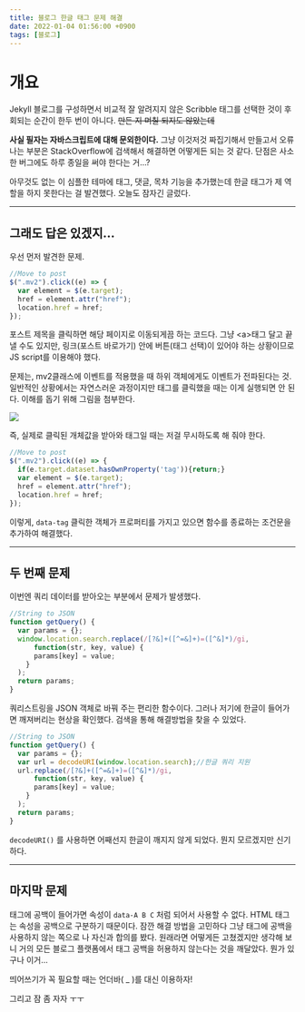```yaml
---
title: 블로그 한글 태그 문제 해결
date: 2022-01-04 01:56:00 +0900
tags: [블로그]
---
```


# 개요

Jekyll 블로그를 구성하면서 비교적 잘 알려지지 않은 Scribble 태그를 선택한 것이 후회되는 순간이 한두 번이 아니다. ~~만든 지 며칠 되지도 않았는데~~

**사실 필자는 자바스크립트에 대해 문외한이다.** 그냥 이것저것 짜집기해서 만들고서 오류 나는 부분은 StackOverflow에 검색해서 해결하면 어떻게든 되는 것 같다. 단점은 사소한 버그에도 하루 종일을 써야 한다는 거...?

아무것도 없는 이 심플한 테마에 태그, 댓글, 목차 기능을 추가했는데 한글 태그가 제 역할을 하지 못한다는 걸 발견했다. 오늘도 잠자긴 글렀다.

---

## 그래도 답은 있겠지...

우선 먼저 발견한 문제.

```javascript
//Move to post
$(".mv2").click((e) => {
  var element = $(e.target);
  href = element.attr("href");
  location.href = href;
});
```

포스트 제목을 클릭하면 해당 페이지로 이동되게끔 하는 코드다. 그냥 \<a\>태그 달고 끝낼 수도 있지만, 링크(포스트 바로가기) 안에 버튼(태그 선택)이 있어야 하는 상황이므로 JS script를 이용해야 했다.

문제는, mv2클래스에 이벤트를 적용했을 때 하위 객체에게도 이벤트가 전파된다는 것. 일반적인 상황에서는 자연스러운 과정이지만 태그를 클릭했을 때는 이게 실행되면 안 된다. 이해를 돕기 위해 그림을 첨부한다.

![](https://user-images.githubusercontent.com/88845385/147959274-3becc4ac-d18f-4332-be36-2ae92e35e611.png)

즉, 실제로 클릭된 개체값을 받아와 태그일 때는 저걸 무시하도록 해 줘야 한다.

```javascript
//Move to post
$(".mv2").click((e) => {
  if(e.target.dataset.hasOwnProperty('tag')){return;}
  var element = $(e.target);
  href = element.attr("href");
  location.href = href;
});
```

이렇게, `data-tag` 클릭한 객체가 프로퍼티를 가지고 있으면 함수를 종료하는 조건문을 추가하여 해결했다.

---

## 두 번째 문제

이번엔 쿼리 데이터를 받아오는 부분에서 문제가 발생했다.

```javascript
//String to JSON
function getQuery() {     
  var params = {};  
  window.location.search.replace(/[?&]+([^=&]+)=([^&]*)/gi, 
      function(str, key, value) { 
      params[key] = value; 
    }
  );
  return params; 
}
```

쿼리스트링을 JSON 객체로 바꿔 주는 편리한 함수이다. 그러나 저기에 한글이 들어가면 깨져버리는 현상을 확인했다. 검색을 통해 해결방법을 찾을 수 있었다.

```javascript
//String to JSON
function getQuery() {     
  var params = {};  
  var url = decodeURI(window.location.search);//한글 쿼리 지원
  url.replace(/[?&]+([^=&]+)=([^&]*)/gi, 
      function(str, key, value) { 
      params[key] = value; 
    }
  );
  return params; 
}
```

`decodeURI()` 를 사용하면 어째선지 한글이 깨지지 않게 되었다. 뭔지 모르겠지만 신기하다.

---

## 마지막 문제

태그에 공백이 들어가면 속성이 `data-A B C` 처럼 되어서 사용할 수 없다. HTML 태그는 속성을 공백으로 구분하기 때문이다. 잠깐 해결 방법을 고민하다 그냥 태그에 공백을 사용하지 않는 쪽으로 나 자신과 합의를 봤다. 원래라면 어떻게든 고쳤겠지만 생각해 보니 거의 모든 블로그 플랫폼에서 태그 공백을 허용하지 않는다는 것을 깨달았다. 뭔가 있구나 이거...

띄어쓰기가 꼭 필요할 때는 언더바( _ )를 대신 이용하자!

그리고 잠 좀 자자 ㅜㅜ
